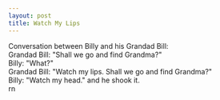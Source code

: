 ```yaml
--- 
layout: post
title: Watch My Lips
---
```

Conversation between Billy and his Grandad Bill:<br />Grandad Bill: "Shall we go and find Grandma?" <br />Billy: "What?"<br />Grandad Bill: "Watch my lips. Shall we go and find Grandma?" <br />Billy: "Watch my head." and he shook it.<br />rn
